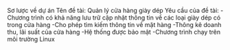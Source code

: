 Sơ lược về dự án
Tên đề tài: Quản lý cửa hàng giày dép
Yêu cầu của đề tài:
-Chương trình có khả năng lưu trữ cập nhật thông tin về các loại giày dép có trong cửa hàng
-Cho phép tìm kiếm thông tin về mặt hàng
-Thông kê doanh thu, lãi suất của cửa hàng
-Hệ thống được bảo mật
-Chương trình chạy trên môi trường Linux
